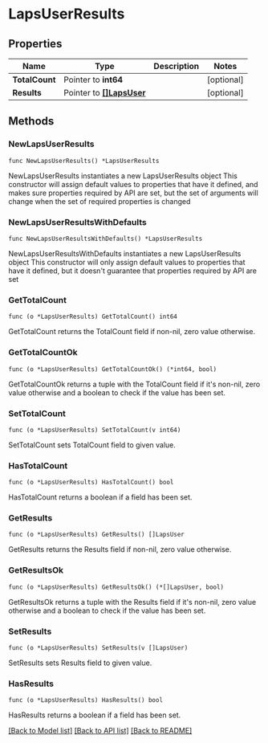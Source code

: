 # LapsUserResults

## Properties

Name | Type | Description | Notes
------------ | ------------- | ------------- | -------------
**TotalCount** | Pointer to **int64** |  | [optional] 
**Results** | Pointer to [**[]LapsUser**](LapsUser.md) |  | [optional] 

## Methods

### NewLapsUserResults

`func NewLapsUserResults() *LapsUserResults`

NewLapsUserResults instantiates a new LapsUserResults object
This constructor will assign default values to properties that have it defined,
and makes sure properties required by API are set, but the set of arguments
will change when the set of required properties is changed

### NewLapsUserResultsWithDefaults

`func NewLapsUserResultsWithDefaults() *LapsUserResults`

NewLapsUserResultsWithDefaults instantiates a new LapsUserResults object
This constructor will only assign default values to properties that have it defined,
but it doesn't guarantee that properties required by API are set

### GetTotalCount

`func (o *LapsUserResults) GetTotalCount() int64`

GetTotalCount returns the TotalCount field if non-nil, zero value otherwise.

### GetTotalCountOk

`func (o *LapsUserResults) GetTotalCountOk() (*int64, bool)`

GetTotalCountOk returns a tuple with the TotalCount field if it's non-nil, zero value otherwise
and a boolean to check if the value has been set.

### SetTotalCount

`func (o *LapsUserResults) SetTotalCount(v int64)`

SetTotalCount sets TotalCount field to given value.

### HasTotalCount

`func (o *LapsUserResults) HasTotalCount() bool`

HasTotalCount returns a boolean if a field has been set.

### GetResults

`func (o *LapsUserResults) GetResults() []LapsUser`

GetResults returns the Results field if non-nil, zero value otherwise.

### GetResultsOk

`func (o *LapsUserResults) GetResultsOk() (*[]LapsUser, bool)`

GetResultsOk returns a tuple with the Results field if it's non-nil, zero value otherwise
and a boolean to check if the value has been set.

### SetResults

`func (o *LapsUserResults) SetResults(v []LapsUser)`

SetResults sets Results field to given value.

### HasResults

`func (o *LapsUserResults) HasResults() bool`

HasResults returns a boolean if a field has been set.


[[Back to Model list]](../README.md#documentation-for-models) [[Back to API list]](../README.md#documentation-for-api-endpoints) [[Back to README]](../README.md)


